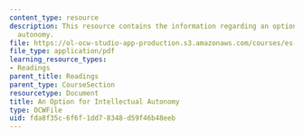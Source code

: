 ```yaml
---
content_type: resource
description: This resource contains the information regarding an option for intellectual
  autonomy.
file: https://ol-ocw-studio-app-production.s3.amazonaws.com/courses/es-291-learning-seminar-experiments-in-education-spring-2003/fda8f35c6f6f1dd78348d59f46b48eeb_MITES_291S03_appenEandF.pdf
file_type: application/pdf
learning_resource_types:
- Readings
parent_title: Readings
parent_type: CourseSection
resourcetype: Document
title: An Option for Intellectual Autonomy
type: OCWFile
uid: fda8f35c-6f6f-1dd7-8348-d59f46b48eeb
---
```

